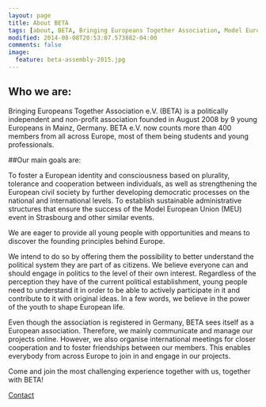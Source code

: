```yaml
---
layout: page
title: About BETA
tags: [about, BETA, Bringing Europeans Together Association, Model European Union, Conference, European Union]
modified: 2014-08-08T20:53:07.573882-04:00
comments: false
image:
  feature: beta-assembly-2015.jpg
---
```


## Who we are:

Bringing Europeans Together Association e.V. (BETA) is a politically independent and non-profit association founded in August 2008 by 9 young Europeans in Mainz, Germany. 
BETA e.V. now counts more than 400 members from all across Europe, most of them being students and young professionals.

##Our main goals are:

To foster a European identity and consciousness based on plurality, tolerance and cooperation between individuals, as well as strengthening the European civil society by further developing democratic processes on the national and international levels.
To establish sustainable administrative structures that ensure the success of the Model European Union (MEU) event in Strasbourg and other similar events.

We are eager to provide all young people with opportunities and means to discover the founding principles behind Europe.

We intend to do so by offering them the possibility to better understand the political system they are part of as citizens. We believe everyone can and should engage in politics to the level of their own interest. Regardless of the perception they have of the current political establishment, young people need to understand it in order to be able to actively participate in it and contribute to it with original ideas. In a few words, we believe in the power of the youth to shape European life.

Even though the association is registered in Germany, BETA sees itself as a European association. Therefore, we mainly communicate and manage our projects online. However, we also organise international meetings for closer cooperation and to foster friendships between our members.  This enables everybody from across Europe to join in and engage in our projects.

Come and join the most challenging experience together with us, together with BETA!



<a markdown="0" href="{{ site.url }}/contact" class="btn">Contact</a>
